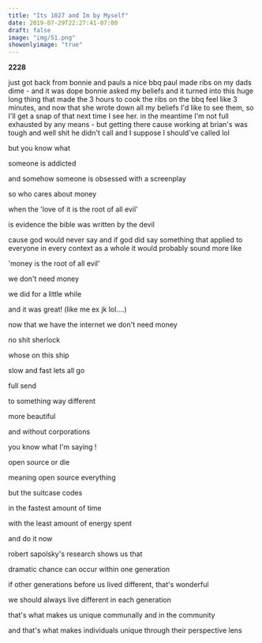 ```yaml
---
title: "Its 1027 and Im by Myself"
date: 2019-07-29T22:27:41-07:00
draft: false
image: "img/51.png"
showonlyimage: "true"
---
```


**2228**

just got back from bonnie and pauls a nice bbq paul made ribs on my dads dime - and it was dope bonnie asked my beliefs and it turned into this huge long thing that made the 3 hours to cook the ribs on the bbq feel like 3 minutes, and now that she wrote down all my beliefs I'd like to see them, so I'll get a snap of that next time I see her. in the meantime I'm not full exhausted by any means - but getting there cause working at brian's was tough and well shit he didn't call and I suppose I should've called lol

but you know what

someone is addicted

and somehow someone is obsessed with a screenplay

so who cares about money

when the 'love of it is the root of all evil'

is evidence the bible was written by the devil

cause god would never say and if god did say something that applied to everyone in every context as a whole it would probably sound more like

'money is the root of all evil'

we don't need money

we did for a little while

and it was great! (like me ex jk lol....)

now that we have the internet we don't need money

no shit sherlock

whose on this ship

slow and fast lets all go

full send

to something way different

more beautiful

and without corporations

you know what I'm saying !

open source or die

meaning open source everything

but the suitcase codes

in the fastest amount of time

with the least amount of energy spent

and do it now

robert sapolsky's research shows us that

dramatic chance can occur within one generation

if other generations before us lived different, that's wonderful

we should always live different in each generation

that's what makes us unique communally and in the community

and that's what makes individuals unique through their perspective lens
